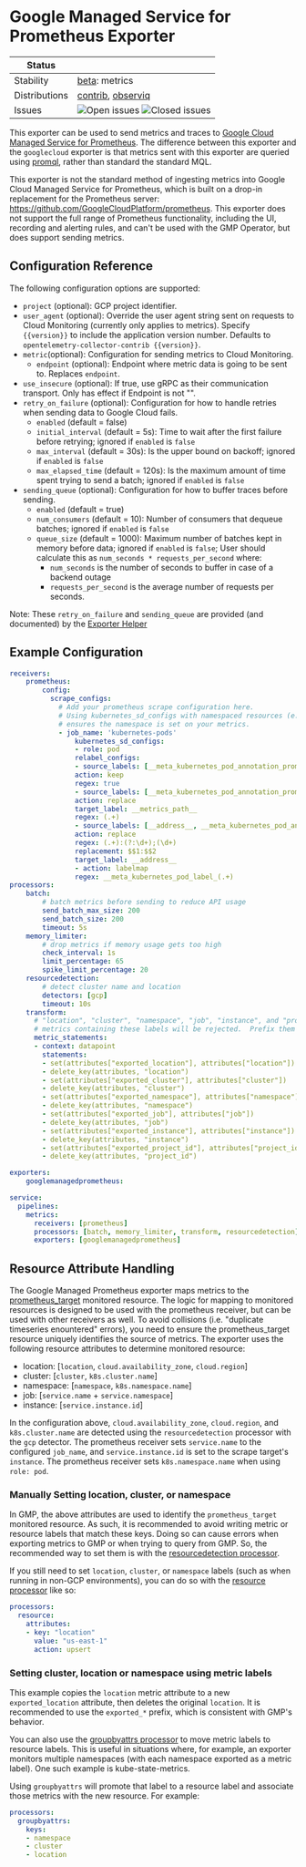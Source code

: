 # Google Managed Service for Prometheus Exporter

<!-- status autogenerated section -->
| Status        |           |
| ------------- |-----------|
| Stability     | [beta]: metrics   |
| Distributions | [contrib], [observiq] |
| Issues        | ![Open issues](https://img.shields.io/github/issues-search/open-telemetry/opentelemetry-collector-contrib?query=is%3Aissue%20is%3Aopen%20label%3Aexporter%2Fgooglemanagedprometheus%20&label=open&color=orange&logo=opentelemetry) ![Closed issues](https://img.shields.io/github/issues-search/open-telemetry/opentelemetry-collector-contrib?query=is%3Aissue%20is%3Aclosed%20label%3Aexporter%2Fgooglemanagedprometheus%20&label=closed&color=blue&logo=opentelemetry) |

[beta]: https://github.com/open-telemetry/opentelemetry-collector#beta
[contrib]: https://github.com/open-telemetry/opentelemetry-collector-releases/tree/main/distributions/otelcol-contrib
[observiq]: https://github.com/observIQ/observiq-otel-collector
<!-- end autogenerated section -->

This exporter can be used to send metrics and traces to [Google Cloud Managed Service for Prometheus](https://cloud.google.com/stackdriver/docs/managed-prometheus).  The difference between this exporter and the `googlecloud` exporter is that metrics sent with this exporter are queried using [promql](https://prometheus.io/docs/prometheus/latest/querying/basics/#querying-prometheus), rather than standard the standard MQL.

This exporter is not the standard method of ingesting metrics into Google Cloud Managed Service for Prometheus, which is built on a drop-in replacement for the Prometheus server: https://github.com/GoogleCloudPlatform/prometheus.  This exporter does not support the full range of Prometheus functionality, including the UI, recording and alerting rules, and can't be used with the GMP Operator, but does support sending metrics.

## Configuration Reference

The following configuration options are supported:

- `project` (optional): GCP project identifier.
- `user_agent` (optional): Override the user agent string sent on requests to Cloud Monitoring (currently only applies to metrics). Specify `{{version}}` to include the application version number. Defaults to `opentelemetry-collector-contrib {{version}}`.
- `metric`(optional): Configuration for sending metrics to Cloud Monitoring.
  - `endpoint` (optional): Endpoint where metric data is going to be sent to. Replaces `endpoint`.
- `use_insecure` (optional): If true, use gRPC as their communication transport. Only has effect if Endpoint is not "".
- `retry_on_failure` (optional): Configuration for how to handle retries when sending data to Google Cloud fails.
  - `enabled` (default = false)
  - `initial_interval` (default = 5s): Time to wait after the first failure before retrying; ignored if `enabled` is `false`
  - `max_interval` (default = 30s): Is the upper bound on backoff; ignored if `enabled` is `false`
  - `max_elapsed_time` (default = 120s): Is the maximum amount of time spent trying to send a batch; ignored if `enabled` is `false`
- `sending_queue` (optional): Configuration for how to buffer traces before sending.
  - `enabled` (default = true)
  - `num_consumers` (default = 10): Number of consumers that dequeue batches; ignored if `enabled` is `false`
  - `queue_size` (default = 1000): Maximum number of batches kept in memory before data; ignored if `enabled` is `false`;
    User should calculate this as `num_seconds * requests_per_second` where:
    - `num_seconds` is the number of seconds to buffer in case of a backend outage
    - `requests_per_second` is the average number of requests per seconds.

Note: These `retry_on_failure` and `sending_queue` are provided (and documented) by the [Exporter Helper](https://github.com/open-telemetry/opentelemetry-collector/tree/main/exporter/exporterhelper#configuration)

## Example Configuration

```yaml
receivers:
    prometheus:
        config:
          scrape_configs:
            # Add your prometheus scrape configuration here.
            # Using kubernetes_sd_configs with namespaced resources (e.g. pod)
            # ensures the namespace is set on your metrics.
            - job_name: 'kubernetes-pods'
                kubernetes_sd_configs:
                - role: pod
                relabel_configs:
                - source_labels: [__meta_kubernetes_pod_annotation_prometheus_io_scrape]
                action: keep
                regex: true
                - source_labels: [__meta_kubernetes_pod_annotation_prometheus_io_path]
                action: replace
                target_label: __metrics_path__
                regex: (.+)
                - source_labels: [__address__, __meta_kubernetes_pod_annotation_prometheus_io_port]
                action: replace
                regex: (.+):(?:\d+);(\d+)
                replacement: $$1:$$2
                target_label: __address__
                - action: labelmap
                regex: __meta_kubernetes_pod_label_(.+)
processors:
    batch:
        # batch metrics before sending to reduce API usage
        send_batch_max_size: 200
        send_batch_size: 200
        timeout: 5s
    memory_limiter:
        # drop metrics if memory usage gets too high
        check_interval: 1s
        limit_percentage: 65
        spike_limit_percentage: 20
    resourcedetection:
        # detect cluster name and location
        detectors: [gcp]
        timeout: 10s
    transform:
      # "location", "cluster", "namespace", "job", "instance", and "project_id" are reserved, and 
      # metrics containing these labels will be rejected.  Prefix them with exported_ to prevent this.
      metric_statements:
      - context: datapoint
        statements:
        - set(attributes["exported_location"], attributes["location"])
        - delete_key(attributes, "location")
        - set(attributes["exported_cluster"], attributes["cluster"])
        - delete_key(attributes, "cluster")
        - set(attributes["exported_namespace"], attributes["namespace"])
        - delete_key(attributes, "namespace")
        - set(attributes["exported_job"], attributes["job"])
        - delete_key(attributes, "job")
        - set(attributes["exported_instance"], attributes["instance"])
        - delete_key(attributes, "instance")
        - set(attributes["exported_project_id"], attributes["project_id"])
        - delete_key(attributes, "project_id")

exporters:
    googlemanagedprometheus:

service:
  pipelines:
    metrics:
      receivers: [prometheus]
      processors: [batch, memory_limiter, transform, resourcedetection]
      exporters: [googlemanagedprometheus]
```

## Resource Attribute Handling

The Google Managed Prometheus exporter maps metrics to the
[prometheus_target](https://cloud.google.com/monitoring/api/resources#tag_prometheus_target)
monitored resource. The logic for mapping to monitored resources is designed to
be used with the prometheus receiver, but can be used with other receivers as
well. To avoid collisions (i.e. "duplicate timeseries enountered" errors), you
need to ensure the prometheus_target resource uniquely identifies the source of
metrics. The exporter uses the following resource attributes to determine
monitored resource:

* location: [`location`, `cloud.availability_zone`, `cloud.region`]
* cluster: [`cluster`, `k8s.cluster.name`]
* namespace: [`namespace`, `k8s.namespace.name`]
* job: [`service.name` + `service.namespace`]
* instance: [`service.instance.id`]

In the configuration above, `cloud.availability_zone`, `cloud.region`, and
`k8s.cluster.name` are detected using the `resourcedetection` processor with
the `gcp` detector. The prometheus receiver sets `service.name` to the
configured `job_name`, and `service.instance.id` is set to the scrape target's
`instance`. The prometheus receiver sets `k8s.namespace.name` when using
`role: pod`.

### Manually Setting location, cluster, or namespace

In GMP, the above attributes are used to identify the `prometheus_target`
monitored resource. As such, it is recommended to avoid writing metric or resource labels
that match these keys. Doing so can cause errors when exporting metrics to
GMP or when trying to query from GMP. So, the recommended way to set them
is with the [resourcedetection processor](../../processor/resourcedetectionprocessor).

If you still need to set `location`, `cluster`, or `namespace` labels
(such as when running in non-GCP environments), you can do so with the
[resource processor](../../processor/resourceprocessor) like so:

```yaml
processors:
  resource:
    attributes:
    - key: "location"
      value: "us-east-1"
      action: upsert
```

### Setting cluster, location or namespace using metric labels

This example copies the `location` metric attribute to a new `exported_location`
attribute, then deletes the original `location`. It is recommended to use the `exported_*`
prefix, which is consistent with GMP's behavior.

You can also use the [groupbyattrs processor](../../processor/groupbyattrsprocessor)
to move metric labels to resource labels. This is useful in situations
where, for example, an exporter monitors multiple namespaces (with
each namespace exported as a metric label). One such example is kube-state-metrics.

Using `groupbyattrs` will promote that label to a resource label and 
associate those metrics with the new resource. For example:

```yaml
processors:
  groupbyattrs:
    keys:
    - namespace
    - cluster
    - location
```
